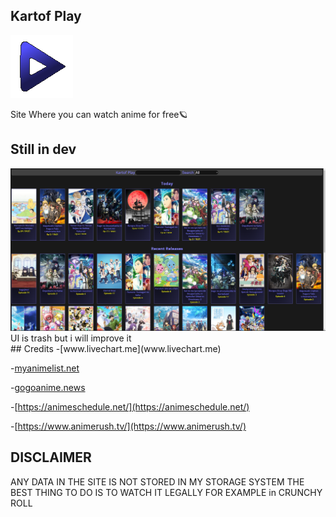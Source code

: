 

## Kartof Play

<img src="./views/src/images/kartof-play.png">


Site Where you can watch anime for free🪐
## Still in dev
<img src="./imgs/preview.png">
UI is trash but i will improve it
<br>
## Credits
-[www.livechart.me](www.livechart.me)

-[myanimelist.net](myanimelist.net)

-[gogoanime.news](gogoanime.news)

-[https://animeschedule.net/](https://animeschedule.net/)

-[https://www.animerush.tv/](https://www.animerush.tv/)

## DISCLAIMER
ANY DATA IN THE SITE IS NOT STORED IN MY STORAGE SYSTEM
THE BEST THING TO DO IS TO WATCH IT LEGALLY FOR EXAMPLE in CRUNCHY ROLL
